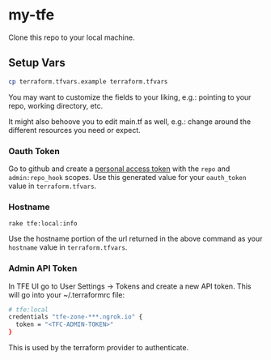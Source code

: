 # my-tfe

Clone this repo to your local machine.

## Setup Vars
```sh
cp terraform.tfvars.example terraform.tfvars
```

You may want to customize the fields to your liking, e.g.:
pointing to your repo, working directory, etc.

It might also behoove you to edit main.tf as well, e.g.:
change around the different resources you need or expect.

### Oauth Token
Go to github and create a [personal access token](https://github.com/settings/tokens/new)
with the `repo` and `admin:repo_hook` scopes. Use this generated value for your
`oauth_token` value in `terraform.tfvars`.

### Hostname
```
rake tfe:local:info
```
Use the hostname portion of the url returned in the above command as your
`hostname` value in `terraform.tfvars`.

### Admin API Token
In TFE UI go to User Settings -> Tokens and create a new API token.
This will go into your ~/.terraformrc file:

```sh
# tfe:local
credentials "tfe-zone-***.ngrok.io" {
  token = "<TFC-ADMIN-TOKEN>"
}
```

This is used by the terraform provider to authenticate.
